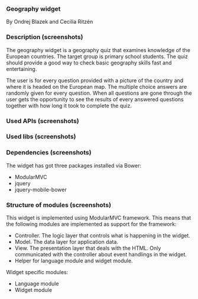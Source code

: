 ### Geography widget

By Ondrej Blazek and Cecilia Ritzén

### Description (screenshots)

The geography widget is a geography quiz that examines knowledge of the European countries. The target group is primary school students. The quiz should provide a good way to check basic geography skills fast and entertaining.

The user is for every question provided with a picture of the country and where it is headed on the European map. The multiple choice answers are randomly given for every question. When all questions are gone through the user gets the opportunity to see the results of every answered questions together with how long it took to complete the quiz.

### Used APIs (screenshots)

### Used libs (screenshots)

### Dependencies (screenshots)

The widget has got three packages installed via Bower:
- ModularMVC
- jquery
- jquery-mobile-bower

### Structure of modules (screenshots)
This widget is implemented using ModularMVC framework. This means that the following modules are implemented as support for the framework:
- Controller. The logic layer that controls what is happening in the widget.
- Model. The data layer for application data.
- View. The presentation layer that deals with the HTML. Only communicated with the controller about event handlings in the widget.
- Helper for language module and widget module.

Widget specific modules:
- Language module
- Widget module
